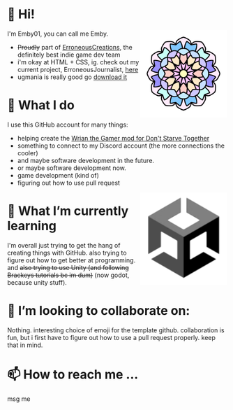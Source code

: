 # 👋 Hi! 
<img src="profile pictures\japanflowertransparent.png" alt="pfp" width="200" align="right">

I'm Emby01, you can call me Emby.

- ~~Proudly~~ part of [ErroneousCreations](https://github.com/ErroneousCreations), the definitely best indie game dev team
- i'm okay at HTML + CSS, ig. check out my current project, ErroneousJournalist, [here](https://github.com/Emby01/ErroneousJournalist)
- ugmania is really good go [download it](https://erroneouscreationist.itch.io/ugmania)
<!---
[![Anurag's GitHub stats](https://github-readme-stats.vercel.app/api?username=Emby01&show_icons=true&theme=tokyonight&hide_border=true&count_private=true)](https://github.com/anuraghazra/github-readme-stats)
--->
# 👀 What I do
I use this GitHub account for many things:

- helping create the [Wrian the Gamer mod for Don't Starve Together](https://steamcommunity.com/sharedfiles/filedetails/?id=2837791923)
- something to connect to my Discord account (the more connections the cooler)
- and maybe software development in the future.
- or maybe software development now.
- game development (kind of)
- figuring out how to use pull request

<img src="images\logo-unity-web.png" alt="unity logo" width="200" align="right">

# 🌱 What I’m currently learning
I'm overall just trying to get the hang of creating things with GitHub. also trying to figure out how to get better at programming. and ~~also trying to use Unity (and following Brackeys tutorials bc im dum)~~ (now godot, because unity stuff).
# 💞️ I’m looking to collaborate on: 
Nothing. interesting choice of emoji for the template github. collaboration is fun, but i first have to figure out how to use a pull request properly. keep that in mind.
# 📫 How to reach me ...
msg me
<!---
Emby01/Emby01 is a ✨ special ✨ repository because its `README.md` (this file) appears on your GitHub profile.
You can click the Preview link to take a look at your changes.
--->
